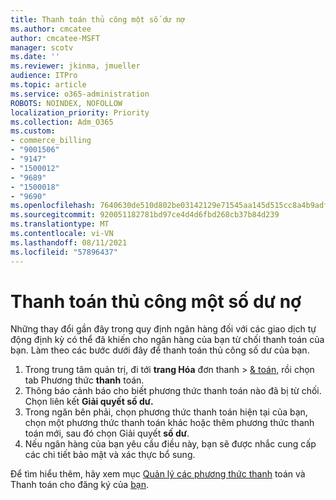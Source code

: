 ```yaml
---
title: Thanh toán thủ công một số dư nợ
ms.author: cmcatee
author: cmcatee-MSFT
manager: scotv
ms.date: ''
ms.reviewer: jkinma, jmueller
audience: ITPro
ms.topic: article
ms.service: o365-administration
ROBOTS: NOINDEX, NOFOLLOW
localization_priority: Priority
ms.collection: Adm_O365
ms.custom:
- commerce_billing
- "9001506"
- "9147"
- "1500012"
- "9689"
- "1500018"
- "9690"
ms.openlocfilehash: 7640630de510d802be03142129e71545aa145d515cc8a4b9adf79cdf8779844f
ms.sourcegitcommit: 920051182781bd97ce4d4d6fbd268cb37b84d239
ms.translationtype: MT
ms.contentlocale: vi-VN
ms.lasthandoff: 08/11/2021
ms.locfileid: "57896437"
---
```

# <a name="manually-pay-an-outstanding-balance"></a>Thanh toán thủ công một số dư nợ

Những thay đổi gần đây trong quy định ngân hàng đối với các giao dịch tự động định kỳ có thể đã khiến cho ngân hàng của bạn từ chối thanh toán của bạn. Làm theo các bước dưới đây để thanh toán thủ công số dư của bạn.

1. Trong trung tâm quản trị, đi tới **trang Hóa** đơn thanh  >  [& toán,](https://go.microsoft.com/fwlink/p/?linkid=2018806) rồi chọn tab Phương thức **thanh** toán.
2. Thông báo cảnh báo cho biết phương thức thanh toán nào đã bị từ chối. Chọn liên kết **Giải quyết số dư.**
3. Trong ngăn bên phải, chọn phương thức thanh toán hiện tại của bạn, chọn một phương thức thanh toán khác hoặc thêm phương thức thanh toán mới, sau đó chọn Giải quyết **số dư**.
4. Nếu ngân hàng của bạn yêu cầu điều này, bạn sẽ được nhắc cung cấp các chi tiết bảo mật và xác thực bổ sung.

Để tìm hiểu thêm, hãy xem mục [Quản lý các phương thức thanh](https://docs.microsoft.com/microsoft-365/commerce/billing-and-payments/manage-payment-methods) toán và Thanh toán cho đăng ký của [bạn](https://docs.microsoft.com/microsoft-365/commerce/billing-and-payments/pay-for-your-subscription).
